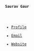 <code>**Saurav Gaur**

- [Profile](https://github.com/Saurav1by0 "Saurav Gaur")
- [Email](mailto:2014saurav@gmail.com?subject=Hi% "Hi!")
- [Website](https://www.linkedin.com/in/sauravgaur "Welcome")
</code>
